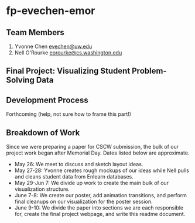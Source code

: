 fp-evechen-emor
===============

## Team Members

1. Yvonne Chen evechen@uw.edu
2. Nell O'Rourke eorourke@cs.washington.edu

## Final Project: Visualizing Student Problem-Solving Data

## Development Process

Forthcoming (help, not sure how to frame this part!)

## Breakdown of Work

Since we were preparing a paper for CSCW submission, the bulk of our project work began after Memorial Day.
Dates listed below are approximate.

- May 26: We meet to discuss and sketch layout ideas. 
- May 27-28: Yvonne creates rough mockups of our ideas while Nell pulls and cleans student data from Enlearn databases.
- May 29-Jun 7: We divide up work to create the main bulk of our visualization structure. 
- June 7-8: We create our poster, add animation transitions, and perform final cleanups on our visualization for the poster session.
- June 9-10: We divide the paper into sections we are each responsible for, create the final project webpage, and write this readme document.